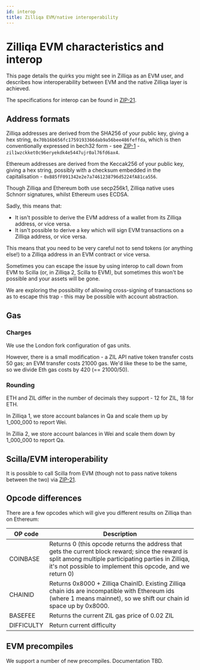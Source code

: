 ```yaml
---
id: interop
title: Zilliqa EVM/native interoperability
---
```


# Zilliqa EVM characteristics and interop

This page details the quirks you might see in Zilliqa as an EVM user,
and describes how interoperability between EVM and the native Zilliqa
layer is achieved.

The specifications for interop can be found in
[ZIP-21](https://github.com/Zilliqa/ZIP/blob/master/zips/zip-21.md).

## Address formats

Zilliqa addresses are derived from the SHA256 of your public key,
giving a hex string, `0x70b16b656fc1759193366dab9a56bee486feffda`,
which is then conventionally expressed in bech32 form - see
[ZIP-1](https://github.com/Zilliqa/ZIP/blob/master/zips/zip-1.md) -
`zil1wzckket0c96eryekdk4e5447ujr0al76fd6ax4`.

Ethereum addresses are derived from the Keccak256 of your public key,
giving a hex string, possibly with a checksum embedded in the
capitalisation - `0xB85fF091342e2e7a7461238796d5224fA81ca556`.

Though Zilliqa and Ethereum both use secp256k1, Zilliqa native uses
Schnorr signatures, whilst Ethereum uses ECDSA.

Sadly, this means that:

- It isn't possible to derive the EVM address of a wallet from its Zilliqa address, or vice versa.
- It isn't possible to derive a key which will sign EVM transactions on a Zilliqa address, or vice versa.

This means that you need to be very careful not to send tokens (or anything else!) to a Zilliqa address in an EVM contract or vice versa.

Sometimes you can escape the issue by using interop to call down from
EVM to Scilla (or, in Zilliqa 2, Scilla to EVM), but sometimes this
won't be possible and your assets will be gone.

We are exploring the possibility of allowing cross-signing of
transactions so as to escape this trap - this may be possible with
account abstraction.

## Gas

### Charges

We use the London fork configuration of gas units.

However, there is a small modification - a ZIL API native token transfer costs 50 gas; an EVM transfer costs 21000 gas. We'd like these to be the same, so we divide Eth gas costs by 420 (== 21000/50).

### Rounding

ETH and ZIL differ in the number of decimals they support - 12 for
ZIL, 18 for ETH.

In Zilliqa 1, we store account balances in Qa and scale them up by
1_000_000 to report Wei.

In Zillia 2, we store account balances in Wei and scale them down by
1_000_000 to report Qa.

## Scilla/EVM interoperability

It is possible to call Scilla from EVM (though not to pass native
tokens between the two) via
[ZIP-21](https://github.com/Zilliqa/ZIP/blob/master/zips/zip-21.md).

## Opcode differences

There are a few opcodes which will give you different results on Zilliqa than on Ethereum:

| OP code    | Description                                                                                                                                                                                                            |
| ---------- | ---------------------------------------------------------------------------------------------------------------------------------------------------------------------------------------------------------------------- |
| COINBASE   | Returns 0 (this opcode returns the address that gets the current block reward; since the reward is split among multiple participating parties in Zilliqa, it's not possible to implement this opcode, and we return 0) |
| CHAINID    | Returns 0x8000 + Zilliqa ChainID. Existing Zilliqa chain ids are incompatible with Ethereum ids (where 1 means mainnet), so we shift our chain id space up by 0x8000.                                                  |
| BASEFEE    | Returns the current ZIL gas price of 0.02 ZIL                                                                                                                                                                          |
| DIFFICULTY | Return current difficulty                                                                                                                                                                                              |

## EVM precompiles

We support a number of new precompiles. Documentation TBD.
